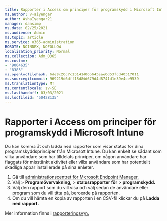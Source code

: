 ```yaml
---
title: Rapporter i Access om principer för programskydd i Microsoft Intune
ms.author: v-aiyengar
author: AshaIyengar21
manager: dansimp
ms.date: 02/25/2021
ms.audience: Admin
ms.topic: article
ms.service: o365-administration
ROBOTS: NOINDEX, NOFOLLOW
localization_priority: Normal
ms.collection: Adm_O365
ms.custom:
- "9004635"
- "8383"
ms.openlocfilehash: 6de9c28c7c13141d86b643eae8d53fcd40317011
ms.sourcegitcommit: 969219d6dff18d86d679d4d8741d1e39e4ce9539
ms.translationtype: MT
ms.contentlocale: sv-SE
ms.lasthandoff: 03/03/2021
ms.locfileid: "50428135"
---
```

# <a name="access-reports-about-app-protection-policies-in-microsoft-intune"></a>Rapporter i Access om principer för programskydd i Microsoft Intune

Du kan komma åt och ladda ned rapporter som visar status för dina programskyddsprinciper från Microsoft Intune. Du kan enkelt se sådant som vilka användare som har tilldelats principer, om någon användare har flaggats för misstänkt aktivitet eller vilka användare som har potentiellt skadliga appar installerade på sina enheter.

1. Gå till [administrationscentret för Microsoft Endpoint Manager.](https://go.microsoft.com/fwlink/?linkid=2109431)
1. Välj   >  **Programövervakning,**  >  **statusrapporter för**  >  **programskydd.**
1. Välj den rapport som du vill visa och välj sedan de användare eller program som du vill titta på, beroende på rapporten.
1. Om du vill hämta en kopia av rapporten i en CSV-fil klickar du på **Ladda ned rapport.**

Mer information finns i [rapporteringsvyn.](https://go.microsoft.com/fwlink/?linkid=2109431)
